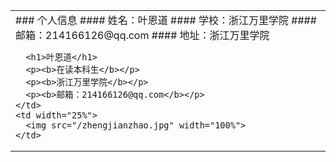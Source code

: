 




<table border="0">
  <tr>
    <td with="50%">
### 个人信息
#### 姓名：叶恩道
#### 学校：浙江万里学院
#### 邮箱：214166126@qq.com
#### 地址：浙江万里学院

      <h1>叶恩道</h1>
      <p><b>在读本科生</b></p>
      <p><b>浙江万里学院</b></p>
      <p><b>邮箱：214166126@qq.com</b></p>
    </td>
    <td width="25%">
      <img src="/zhengjianzhao.jpg" width="100%">
    </td>
   <tr> 
                </table>
